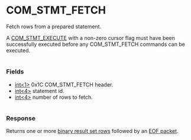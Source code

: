 # COM_STMT_FETCH

Fetch rows from a prepared statement.

A [COM_STMT_EXECUTE](com_stmt_execute.md) with a non-zero cursor flag must have been successfully executed before any COM_STMT_FETCH commands can be executed.

#

### Fields

* [int<1>](/en/protocol-field-types/#fixed-length-integers) 0x1C COM_STMT_FETCH header.
* [int<4>](/en/protocol-field-types/#fixed-length-integers) statement id.
* [int<4>](/en/protocol-field-types/#fixed-length-integers) number of rows to fetch.

#

### Response

Returns one or more [binary result set rows](../4-server-response-packets/resultset-row.md#binary-resultset-row) followed by an [EOF packet](https://mariadb.com/kb/en/library/eof_packet/).